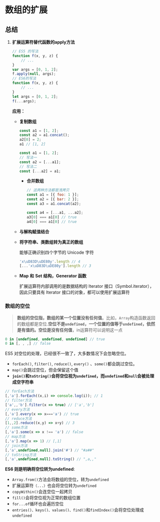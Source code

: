 # 数组的扩展



## 总结

1. **扩展运算符替代函数的apply方法**

   ```javascript
   // ES5 的写法
   function f(x, y, z) {
       // ...
   }
   var args = [0, 1, 2];
   f.apply(null, args);
   // ES6的写法
   function f(x, y, z) {
       // ...
   }
   let args = [0, 1, 2];
   f(...args);
   ```

   **应用：**
   

   * **复制数组**

     ```javascript
     const a1 = [1, 2];
     const a2 = a1.concat();
     a2[0] = 2;
     a1 // [1, 2]
     
     const a1 = [1, 2];
     // 写法一
     const a2 = [...a1];
     // 写法二
     const [...a2] = a1;
     ```
   
   
      * **合并数组**
   
        ```javascript
        // 这两种方法都是浅拷贝
        const a1 = [{ foo: 1 }];
        const a2 = [{ bar: 2 }];
        const a3 = a1.concat(a2);
        
        const a4 = [...a1, ...a2];
        a3[0] === a1[0] // true
        a4[0] === a1[0] // true
        ```
   


   * **与解构赋值结合**

   * **将字符串、类数组转为真正的数组**

     能够正确识别四个字节的 Unicode 字符

     ```javascript
     'x\uD83D\uDE80y'.length // 4
     [...'x\uD83D\uDE80y'].length // 3
     ```

   * **Map** **和** **Set** **结构，Generator 函数**

     扩展运算符内部调用的是数据结构的 Iterator 接口（Symbol.iterator），因此只要具有 Iterator 接口的对象，都可以使用扩展运算符

### 数组的空位

> **数组的空位指，数组的某一个位置没有任何值**。比如，`Array`构造函数返回的数组都是空位.**空位不是`undefined`，一个位置的值等于`undefined`，依然是有值的。空位是没有任何值**，in运算符可以说明这一点

   ```javascript
   0 in [undefined, undefined, undefined] // true
   0 in [, , ,] // false
   ```

   ES5 对空位的处理，已经很不一致了，大多数情况下会忽略空位。

   - `forEach()`, `filter()`, `reduce()`, `every()` 、`some()`都会跳过空位。
   - `map()`会跳过空位，但会保留这个值
   - **`join()`和`toString()`会将空位视为`undefined`，而`undefined`和`null`会被处理成空字符串**

   ```javascript
   // forEach方法
   [,'a'].forEach((x,i) => console.log(i)); // 1
   // filter方法
   ['a',,'b'].filter(x => true) // ['a','b']
   // every方法
   [,'a'].every(x => x==='a') // true
   // reduce方法
   [1,,2].reduce((x,y) => x+y) // 3
   // some方法
   [,'a'].some(x => x !== 'a') // false
   // map方法
   [,'a'].map(x => 1) // [,1]
   // join方法
   [,'a',undefined,null].join('#') // "#a##"
   // toString方法
   [,'a',undefined,null].toString() // ",a,,"
   ```

   **ES6 则是明确将空位转为undefined**:

   * `Array.from()`方法会将数组的空位，转为`undefined`
   * 扩展运算符`（...）`也会将空位转为`undefined`
   * `copyWithin()`会连空位一起拷贝
   * `fill()`会将空位视为正常的数组位置
   * `for...of`循环也会遍历空位
   * `entries()、keys()、values()、find()`和`findIndex()`会将空位处理成`undefined`
